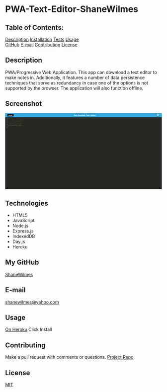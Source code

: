 # PWA-Text-Editor-ShaneWilmes

## Table of Contents:
  [Description](#Description) 
  [Installation](#Installation)
  [Tests](#Tests)
  [Usage](#Usage)  
  [GitHub](#GitHub)
  [E-mail](#E-mail)
  [Contributing](#Contributing)
  [License](#License)  

## Description
PWA/Progressive Web Application.  This app can download a text editor to make notes in.  Additionally, it features a number of data persistence techniques that serve as redundancy in case one of the options is not supported by the browser. The application will also function offline.

## Screenshot
![App Screenshot](./assets/images/screencapture-text-editor-sww-herokuapp-2022-07-12-09_37_09.png)

## Technologies
- HTML5
- JavaScript
- Node.js
- Express.js
- IndexedDB
- Day.js
- Heroku

## My GitHub
[ShaneWilmes](https://github.com/ShaneWilmes/PWA-Text-Editor-ShaneWilmes)

## E-mail
shanewilmes@yahoo.com

## Usage
[On Heroku](https://text-editor-sww.herokuapp.com/)
Click Install

## Contributing
Make a pull request with comments or questions.
[Project Repo](https://github.com/ShaneWilmes/PWA-Text-Editor-ShaneWilmes)

## License
[MIT](![License](https://img.shields.io/badge/License-MIT-yellow.svg))

    
